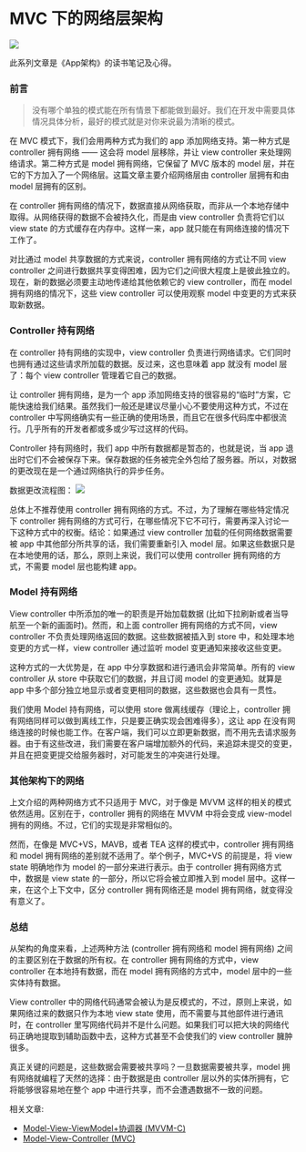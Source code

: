 # MVC 下的网络层架构


![](https://github.com/liuzhongning/Articles/blob/master/resources/App-MVC-01.jpg)


此系列文章是《App架构》的读书笔记及心得。

### 前言

> 没有哪个单独的模式能在所有情景下都能做到最好。我们在开发中需要具体情况具体分析，最好的模式就是对你来说最为清晰的模式。


在 MVC 模式下，我们会用两种方式为我们的 app 添加网络支持。第一种方式是 controller 拥有网络 —— 这会将 model 层移除，并让 view controller 来处理网络请求。第二种方式是 model 拥有网络，它保留了 MVC 版本的 model 层，并在它的下方加入了一个网络层。这篇文章主要介绍网络层由 controller 层拥有和由 model 层拥有的区别。

在 controller 拥有网络的情况下，数据直接从网络获取，而非从一个本地存储中取得。从网络获得的数据不会被持久化，而是由 view controller 负责将它们以 view state 的方式缓存在内存中。这样一来，app 就只能在有网络连接的情况下工作了。

对比通过 model 共享数据的方式来说，controller 拥有网络的方式让不同 view controller 之间进行数据共享变得困难，因为它们之间很大程度上是彼此独立的。现在，新的数据必须要主动地传递给其他依赖它的 view controller，而在 model 拥有网络的情况下，这些 view controller 可以使用观察 model 中变更的方式来获取新数据。

### Controller 持有网络

在 controller 持有网络的实现中，view controller 负责进行网络请求。它们同时也拥有通过这些请求所加载的数据。反过来，这也意味着 app 就没有 model 层了：每个 view controller 管理着它自己的数据。

让 controller 拥有网络，是为一个 app 添加网络支持的很容易的“临时”方案，它能快速给我们结果。虽然我们一般还是建议尽量小心不要使用这种方式，不过在 controller 中写网络确实有一些正确的使用场景，而且它在很多代码库中都很流行。几乎所有的开发者都或多或少写过这样的代码。

Controller 持有网络时，我们 app 中所有数据都是暂态的，也就是说，当 app 退出时它们不会被保存下来。保存数据的任务被完全外包给了服务器。所以，对数据的更改现在是一个通过网络执行的异步任务。

数据更改流程图：
![](https://github.com/liuzhongning/Articles/blob/master/resources/App-Network-01.jpg)

总体上不推荐使用 controller 拥有网络的方式。不过，为了理解在哪些特定情况下 controller 拥有网络的方式可行，在哪些情况下它不可行，需要再深入讨论一下这种方式中的权衡。结论：如果通过 view controller 加载的任何网络数据需要被 app 中其他部分所共享的话，我们需要重新引入 model 层。如果这些数据只是在本地使用的话，那么，原则上来说，我们可以使用 controller 拥有网络的方式，不需要 model 层也能构建 app。


### Model 持有网络
View controller 中所添加的唯一的职责是开始加载数据 (比如下拉刷新或者当导航至一个新的画面时)。然而，和上面 controller 拥有网络的方式不同，view controller 不负责处理网络返回的数据。这些数据被插入到 store 中，和处理本地变更的方式一样，view controller 通过监听 model 变更通知来接收这些变更。

这种方式的一大优势是，在 app 中分享数据和进行通讯会非常简单。所有的 view controller 从 store 中获取它们的数据，并且订阅 model 的变更通知。就算是 app 中多个部分独立地显示或者变更相同的数据，这些数据也会具有一贯性。

我们使用 Model 持有网络，可以使用 store 做离线缓存（理论上，controller 拥有网络同样可以做到离线工作，只是要正确实现会困难得多），这让 app 在没有网络连接的时候也能工作。在客户端，我们可以立即更新数据，而不用先去请求服务器。由于有这些改进，我们需要在客户端增加额外的代码，来追踪未提交的变更，并且在把变更提交给服务器时，对可能发生的冲突进行处理。

### 其他架构下的网络

上文介绍的两种网络方式不只适用于 MVC，对于像是 MVVM 这样的相关的模式依然适用。区别在于，controller 拥有的网络在 MVVM 中将会变成 view-model 拥有的网络。不过，它们的实现是非常相似的。

然而，在像是 MVC+VS，MAVB，或者 TEA 这样的模式中，controller 拥有网络和 model 拥有网络的差别就不适用了。举个例子，MVC+VS 的前提是，将 view state 明确地作为 model 的一部分来进行表示。由于 controller 拥有网络方式中，数据是 view state 的一部分，所以它将会被立即推入到 model 层中。这样一来，在这个上下文中，区分 controller 拥有网络还是 model 拥有网络，就变得没有意义了。

### 总结

从架构的角度来看，上述两种方法 (controller 拥有网络和 model 拥有网络) 之间的主要区别在于数据的所有权。在 controller 拥有网络的方式中，view controller 在本地持有数据，而在 model 拥有网络的方式中，model 层中的一些实体持有数据。

View controller 中的网络代码通常会被认为是反模式的，不过，原则上来说，如果网络过来的数据只作为本地 view state 使用，而不需要与其他部件进行通讯时，在 controller 里写网络代码并不是什么问题。如果我们可以把大块的网络代码正确地提取到辅助函数中去，这种方式甚至不会使我们的 view controller 臃肿很多。

真正关键的问题是，这些数据会需要被共享吗？一旦数据需要被共享，model 拥有网络就编程了天然的选择：由于数据是由 controller 层以外的实体所拥有，它将能够很容易地在整个 app 中进行共享，而不会遭遇数据不一致的问题。

相关文章:

- [Model-View-ViewModel+协调器 (MVVM-C)](https://github.com/liuzhongning/Articles/blob/master/contents/Model-View-ViewModel%2B协调器%20(MVVM-C).md)
- [Model-View-Controller (MVC)](https://github.com/liuzhongning/Articles/blob/master/contents/Model-View-Controller%20(MVC).md)